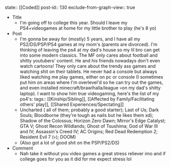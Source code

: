 state:: [[Coded]]
post-id:: 130
exclude-from-graph-view:: true

- Title
  - I'm going off to college this year. Should I leave my PS4+videogames at home for my little brother to play (he's 8 yo)
- Post
  - I'm gonna be away for (mostly) 5 years, and I have all my PS2/DS/PSP/PS4 games at my mom's (parents are divorced). I'm thinking of leaving the ps4 at my dad's house so my lil bro can get into some modern classics. The MF only cares about football and shitty youtubers' content. He and his friends nowadays don't even watch cartoons! They only care about the trendy ass games and watching shit on their tablets. He never had a console but always liked watching me play games, either on pc or console (I sometimes put him on areas where I'm overlevel'd so he can try out the games, and even installed minecraft/brawlhalla/league 💀on my dad's shitty laptop). I want to show him true videogaming, here's the list of my ps4's:
    tags:: [[Kinship/Sibling]], [[Affected by Family/Facilitating others' play]], [[Shared Experiences/Spectating]]
  - Uncharted ( all of them; probably a good starter); Last of Us; Dark Souls; Bloodborne (they're tough as nails but he likes them xd); Shadow of the Colossus; Horizon Zero Dawn; Mirror's Edge Catalyst; GTA V; Ghost Recon Wildlands; Ghost of Tsushima; God of War III and IV; Assassin's Creed IV; AC Origins; Red Dead Redemption 2; Resident Evil 7 (💀); DOOM)
  - (Also got a lot of good shit on the PSP/PS2/DS)
- Comment
  - Nah take it without you video games a great stress reliever imo and if college goes for you as it did for me expect stress lol
